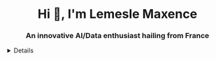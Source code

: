 <h1 align="center">Hi 👋, I'm Lemesle Maxence</h1>
<h3 align="center">An innovative AI/Data enthusiast hailing from France</h3>

<details>
  
## About Me 🙋‍♂️
- 👨‍💻 I'm currently working on [Project Name or Type of Work].
- 🌱 I’m currently learning [Technology or Skill].
- 👯 I’m looking to collaborate on [Type of Projects].
- 🤔 I’m looking for help with [Topic or Project].
- 💬 Ask me about [Your Expertise].

## My Skills 🛠️
- 💻 Languages: Python, Go, C++
- 🌐 Web Development: HTML, CSS, JS
- 📱 Mobile Development: Kotlin
- 📈 Data Science: Pandas, NumPy, TensorFlow
- 🎨 Design: Adobe Photoshop, Illustrator, Blender

## Connect with Me 🌎
- LinkedIn: [Your LinkedIn](https://www.linkedin.com/in/maxence-lemesle-21278a19a/)


<p>&nbsp;<img align="center" src="https://github-readme-stats.vercel.app/api?username=max260129&show_icons=true&locale=en" alt="max260129" /></p>
